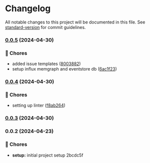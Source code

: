 # Changelog

All notable changes to this project will be documented in this file. See [standard-version](https://github.com/conventional-changelog/standard-version) for commit guidelines.

### [0.0.5](https://github.com/Bankole2000/lerna-backend-microservices/compare/v0.0.4...v0.0.5) (2024-04-30)


### 🚚 Chores

* added issue templates ([8003882](https://github.com/Bankole2000/lerna-backend-microservices/commits/800388242b348a582ec4f66d4dd902195452f60b))
* setup influx memgraph and eventstore db ([6ac1f23](https://github.com/Bankole2000/lerna-backend-microservices/commits/6ac1f23f320c03fdb72423fa63931d7ba170a84c))

### [0.0.4](https://github.com/Bankole2000/lerna-backend-microservices/compare/v0.0.3...v0.0.4) (2024-04-30)


### 🚚 Chores

* setting up linter ([f8ab264](https://github.com/Bankole2000/lerna-backend-microservices/commits/f8ab2641bdb9ec7aa4ec26e10dcea1dac242a715))

### [0.0.3](https://github.com/Bankole2000/lerna-backend-microservices/compare/v0.0.2...v0.0.3) (2024-04-30)

### 0.0.2 (2024-04-23)


### 🚚 Chores

* **setup:** initial project setup 2bcdc5f
